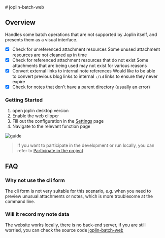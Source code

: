 \# joplin-batch-web

## Overview

Handles some batch operations that are not supported by Joplin itself, and presents them as a visual interface.

- [x] Check for unreferenced attachment resources
      Some unused attachment resources are not cleaned up in time
- [x] Check for referenced attachment resources that do not exist
      Some attachments that are being used may not exist for various reasons
- [x] Convert external links to internal note references
      Would like to be able to convert previous blog links to internal `:/id` links to ensure they never expire
- [x] Check for notes that don't have a parent directory (usually an error)

### Getting Started

1. open joplin desktop version
2. Enable the web clipper
3. Fill out the configuration in the [Settings](https://joplin-utils.rxliuli.com/joplin-batch-web/#/settings) page
4. Navigate to the relevant function page

![guide](https://github.com/rxliuli/joplin-utils/raw/master/apps/joplin-batch-web/docs/images/guide.gif)

> If you want to participate in the development or run locally, you can refer to [Participate in the project](./docs/dev.md)

## FAQ

### Why not use the cli form

The cli form is not very suitable for this scenario, e.g. when you need to preview unusual attachments or notes, which is more troublesome at the command line.

### Will it record my note data

The website works locally, there is no back-end server, if you are still worried, you can check the source code [joplin-batch-web](https://github.com/rxliuli/joplin-utils/tree/master/apps/joplin-batch-web)
